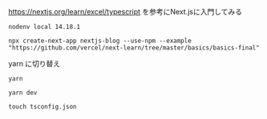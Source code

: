 https://nextjs.org/learn/excel/typescript
を参考にNext.jsに入門してみる

```
nodenv local 14.18.1
```

```
npx create-next-app nextjs-blog --use-npm --example "https://github.com/vercel/next-learn/tree/master/basics/basics-final"
```

yarn に切り替え

```
yarn
```

```
yarn dev
```

```
touch tsconfig.json
```
